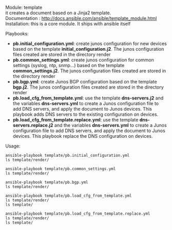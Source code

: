 Module: template   
it creates a document based on a Jinja2 template.  
Documentation : http://docs.ansible.com/ansible/template_module.html  
Installation: this is a core module. It ships with ansible itself  

Playbooks:  
- **pb.initial_configuration.yml**: create junos configuration for new devices based on the template **initial_configuration.j2**. The junos configuration files created are stored in the directory render
- **pb.common_settings.yml**: create junos configuration for common settings (syslog, ntp, snmp...) based on the template **common_settings.j2**. The junos configuration files created are stored in the directory render
- **pb.bgp.yml**: create Junos BGP configuration based on the template **bgp.j2**. The junos configuration files created are stored in the directory render
- **pb.load_cfg_from_template.yml**: use the template **dns-servers.j2** and the variables **dns-servers.yml** to create a Junos configuration file to add DNS servers, and apply the document to Junos devices. This playbook adds DNS servers to the existing configuration on devices. 
- **pb.load_cfg_from_template.replace.yml**: use the template **dns-servers.replace.j2** and the variables **dns-servers.yml** to create a Junos configuration file to add DNS servers, and apply the document to Junos devices. This playbook replace the DNS configuration on devices. 

Usage:   
```
ansible-playbook template/pb.initial_configuration.yml
ls template/render/

ansible-playbook template/pb.common_settings.yml
ls template/render/

ansible-playbook template/pb.bgp.yml
ls template/render/

ansible-playbook template/pb.load_cfg_from_template.yml
ls template/render/
ls template/

ansible-playbook template/pb.load_cfg_from_template.replace.yml
ls template/render/
ls template/
```
